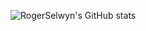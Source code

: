 ![RogerSelwyn's GitHub stats](https://github-readme-stats.vercel.app/api?username=RogerSelwyn&count_private=truei&show_icons=true)

